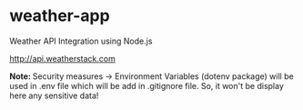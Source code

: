 # weather-app
Weather API Integration using Node.js 

http://api.weatherstack.com





<b> Note: </b> Security measures -> Environment Variables (dotenv package) will be used in .env file which will be add in .gitignore file.
So, it won't be display here any sensitive data!
